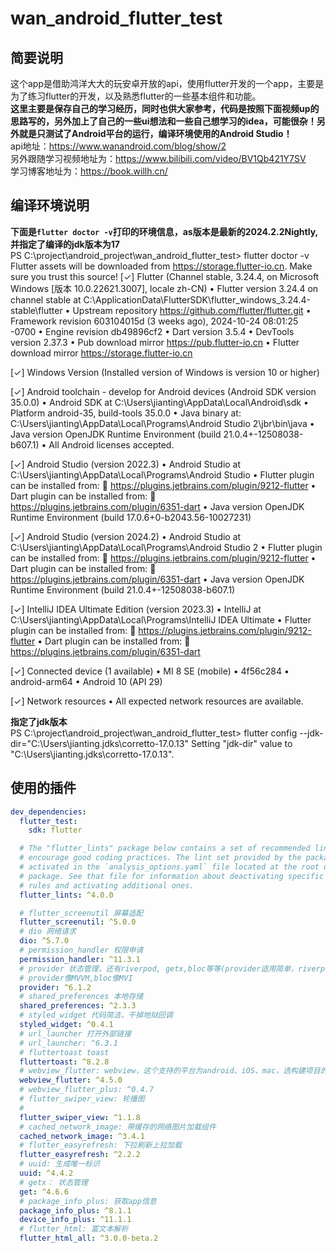 # wan_android_flutter_test
## 简要说明
这个app是借助鸿洋大大的玩安卓开放的api，使用flutter开发的一个app，主要是为了练习flutter的开发，以及熟悉flutter的一些基本组件和功能。<br>
**这里主要是保存自己的学习经历，同时也供大家参考，代码是按照下面视频up的思路写的，另外加上了自己的一些ui想法和一些自己想学习的idea，可能很杂！另外就是只测试了Android平台的运行，编译环境使用的Android Studio！**<br>
api地址：https://www.wanandroid.com/blog/show/2 <br>
另外跟随学习视频地址为：https://www.bilibili.com/video/BV1Qb421Y7SV <br>
学习博客地址为：https://book.willh.cn/ <br>

## 编译环境说明
**下面是`flutter doctor -v`打印的环境信息，as版本是最新的2024.2.2Nightly,并指定了编译的jdk版本为17**<br>
PS C:\project\android_project\wan_android_flutter_test> flutter doctor -v
Flutter assets will be downloaded from https://storage.flutter-io.cn. Make sure you trust this source!
[✓] Flutter (Channel stable, 3.24.4, on Microsoft Windows [版本 10.0.22621.3007], locale zh-CN)
• Flutter version 3.24.4 on channel stable at C:\ApplicationData\FlutterSDK\flutter_windows_3.24.4-stable\flutter
• Upstream repository https://github.com/flutter/flutter.git
• Framework revision 603104015d (3 weeks ago), 2024-10-24 08:01:25 -0700
• Engine revision db49896cf2
• Dart version 3.5.4
• DevTools version 2.37.3
• Pub download mirror https://pub.flutter-io.cn
• Flutter download mirror https://storage.flutter-io.cn

[✓] Windows Version (Installed version of Windows is version 10 or higher)

[✓] Android toolchain - develop for Android devices (Android SDK version 35.0.0)
• Android SDK at C:\Users\jianting\AppData\Local\Android\sdk
• Platform android-35, build-tools 35.0.0
• Java binary at: C:\Users\jianting\AppData\Local\Programs\Android Studio 2\jbr\bin\java
• Java version OpenJDK Runtime Environment (build 21.0.4+-12508038-b607.1)
• All Android licenses accepted.

[✓] Android Studio (version 2022.3)
• Android Studio at C:\Users\jianting\AppData\Local\Programs\Android Studio
• Flutter plugin can be installed from:
🔨 https://plugins.jetbrains.com/plugin/9212-flutter
• Dart plugin can be installed from:
🔨 https://plugins.jetbrains.com/plugin/6351-dart
• Java version OpenJDK Runtime Environment (build 17.0.6+0-b2043.56-10027231)

[✓] Android Studio (version 2024.2)
• Android Studio at C:\Users\jianting\AppData\Local\Programs\Android Studio 2
• Flutter plugin can be installed from:
🔨 https://plugins.jetbrains.com/plugin/9212-flutter
• Dart plugin can be installed from:
🔨 https://plugins.jetbrains.com/plugin/6351-dart
• Java version OpenJDK Runtime Environment (build 21.0.4+-12508038-b607.1)

[✓] IntelliJ IDEA Ultimate Edition (version 2023.3)
• IntelliJ at C:\Users\jianting\AppData\Local\Programs\IntelliJ IDEA Ultimate
• Flutter plugin can be installed from:
🔨 https://plugins.jetbrains.com/plugin/9212-flutter
• Dart plugin can be installed from:
🔨 https://plugins.jetbrains.com/plugin/6351-dart

[✓] Connected device (1 available)
• MI 8 SE (mobile) • 4f56c284 • android-arm64 • Android 10 (API 29)

[✓] Network resources
• All expected network resources are available.

**指定了jdk版本**<br>
PS C:\project\android_project\wan_android_flutter_test> flutter config --jdk-dir="C:\Users\jianting\.jdks\corretto-17.0.13"
Setting "jdk-dir" value to "C:\Users\jianting\.jdks\corretto-17.0.13".

## 使用的插件
```yaml
dev_dependencies:
  flutter_test:
    sdk: flutter

  # The "flutter_lints" package below contains a set of recommended lints to
  # encourage good coding practices. The lint set provided by the package is
  # activated in the `analysis_options.yaml` file located at the root of your
  # package. See that file for information about deactivating specific lint
  # rules and activating additional ones.
  flutter_lints: ^4.0.0

  # flutter_screenutil 屏幕适配
  flutter_screenutil: ^5.0.0
  # dio 网络请求
  dio: ^5.7.0
  # permission_handler 权限申请
  permission_handler: ^11.3.1
  # provider 状态管理，还有riverpod, getx,bloc等等(provider适用简单，riverpod中大型，bloc大型，getx适合快速构建)
  # provider像MVVM,bloc像MVI
  provider: ^6.1.2
  # shared_preferences 本地存储
  shared_preferences: ^2.3.3
  # styled_widget 代码简洁，干掉地狱回调
  styled_widget: ^0.4.1
  # url_launcher 打开外部链接
  # url_launcher: ^6.3.1
  # fluttertoast toast
  fluttertoast: ^8.2.8
  # webview_flutter: webview，这个支持的平台为android、iOS、mac，选构建项目的时候也构建了web，这里不用这个三方库了
  webview_flutter: ^4.5.0
  # webview_flutter_plus: ^0.4.7
  # flutter_swiper_view: 轮播图
  #
  flutter_swiper_view: ^1.1.8
  # cached_network_image: 带缓存的网络图片加载组件
  cached_network_image: ^3.4.1
  # flutter_easyrefresh: 下拉刷新上拉加载
  flutter_easyrefresh: ^2.2.2
  # uuid: 生成唯一标识
  uuid: ^4.4.2
  # getx： 状态管理
  get: ^4.6.6
  # package_info_plus: 获取app信息
  package_info_plus: ^8.1.1
  device_info_plus: ^11.1.1
  # flutter_html: 富文本解析
  flutter_html_all: ^3.0.0-beta.2
```

